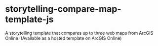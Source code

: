 storytelling-compare-map-template-js
====================================

A storytelling template that compares up to three web maps from ArcGIS Online. (Available as a hosted template on ArcGIS Online)